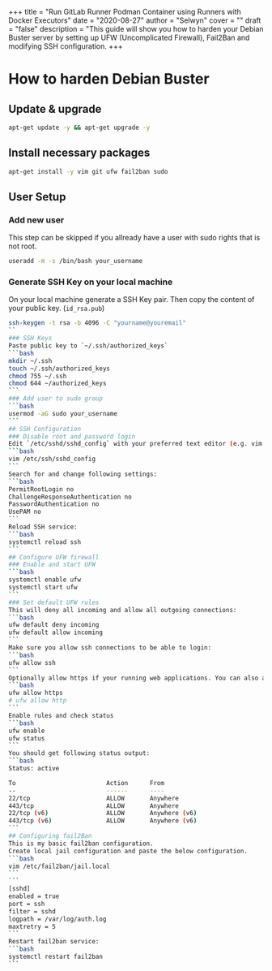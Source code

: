 +++
title = "Run GitLab Runner Podman Container using Runners with Docker Executors"
date = "2020-08-27"
author = "Selwyn"
cover = ""
draft = "false"
description = "This guide will show you how to harden your Debian Buster server by setting up UFW (Uncomplicated Firewall), Fail2Ban and modifying SSH configuration. 
+++

# How to harden Debian Buster
## Update & upgrade
```bash
apt-get update -y && apt-get upgrade -y
```

## Install necessary packages
```bash
apt-get install -y vim git ufw fail2ban sudo
```
## User Setup
### Add new user 
This step can be skipped if you allready have a user with sudo rights that is not root.
```bash
useradd -m -s /bin/bash your_username
```
### Generate SSH Key on your local machine
On your local machine generate a SSH Key pair. Then copy the content of your public key. (`id_rsa.pub`)
````bash
ssh-keygen -t rsa -b 4096 -C "yourname@youremail"
`` 
### SSH Keys
Paste public key to `~/.ssh/authorized_keys`
```bash
mkdir ~/.ssh
touch ~/.ssh/authorized_keys
chmod 755 ~/.ssh
chmod 644 ~/authorized_keys
```
### Add user to sudo group
```bash
usermod -aG sudo your_username
```
## SSH Configuration
### Disable root and password login
Edit `/etc/sshd/sshd_config` with your preferred text editor (e.g. vim or nano)
```bash
vim /etc/ssh/sshd_config
```
Search for and change following settings:
```bash
PermitRootLogin no
ChallengeResponseAuthentication no
PasswordAuthentication no
UsePAM no
```
Reload SSH service:
```bash
systemctl reload ssh
```
## Configure UFW firewall
### Enable and start UFW
```bash
systemctl enable ufw
systemctl start ufw
```
### Set default UFW rules
This will deny all incoming and allow all outgoing connections:
```bash
ufw default deny incoming
ufw default allow incoming
```
Make sure you allow ssh connections to be able to login:
```bash
ufw allow ssh
```
Optionally allow https if your running web applications. You can also allow http although I prefer for better security using only https.
```bash
ufw allow https
# ufw allow http
```
Enable rules and check status
```bash
ufw enable
ufw status
```
You should get following status output:
```bash
Status: active

To                         Action      From
--                         ------      ----
22/tcp                     ALLOW       Anywhere                  
443/tcp                    ALLOW       Anywhere                  
22/tcp (v6)                ALLOW       Anywhere (v6)             
443/tcp (v6)               ALLOW       Anywhere (v6)             
```
## Configuring fail2Ban
This is my basic fail2ban configuration.
Create local jail configuration and paste the below configuration.
```bash
vim /etc/fail2ban/jail.local
```
```
[sshd]
enabled = true
port = ssh
filter = sshd
logpath = /var/log/auth.log
maxtretry = 5
```
Restart fail2ban service:
```bash
systemctl restart fail2ban
```
